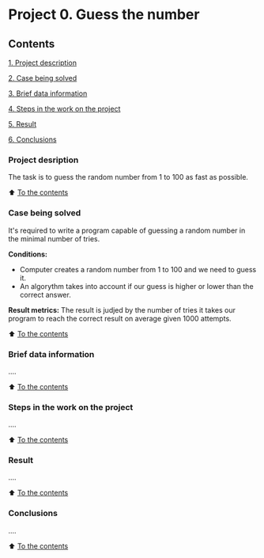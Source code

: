 # Project 0. Guess the number


## Contents
[1. Project description](https://github.com/VladislavShumskiy/Course/blob/main/project_0/README.md#Project-description)

[2. Case being solved](https://github.com/VladislavShumskiy/Course/blob/main/project_0/README.md#Cases-being-solved)

[3. Brief data information](...#Brief-data-information)

[4. Steps in the work on the project](...#Steps-in-the-work-on-the-project)

[5. Result](...Result)

[6. Conclusions](...#Conclusions)


### Project desription
The task is to guess the random number from 1 to 100 as fast as possible.

:arrow_up: [To the contents](...#Contents)


### Case being solved
It's required to write a program capable of guessing a random number in the minimal number of tries.

**Conditions:**
- Computer creates a random number from 1 to 100 and we need to guess it.
- An algorythm takes into account if our guess is higher or lower than the correct answer.

**Result metrics:**
The result is judjed by the number of tries it takes our program to reach the correct result on average given 1000 attempts.

:arrow_up: [To the contents](...#Contents)


### Brief data information
....

:arrow_up: [To the contents](...#Contents)


### Steps in the work on the project
....

:arrow_up: [To the contents](...#Contents)


### Result
....

:arrow_up: [To the contents](...#Contents)


### Conclusions
....

:arrow_up: [To the contents](...#Contents)
